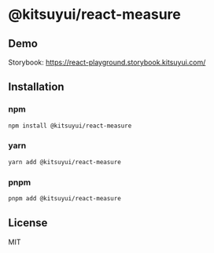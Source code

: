 # @kitsuyui/react-measure

## Demo

Storybook: https://react-playground.storybook.kitsuyui.com/

## Installation

### npm

```sh
npm install @kitsuyui/react-measure
```

### yarn

```sh
yarn add @kitsuyui/react-measure
```

### pnpm

```sh
pnpm add @kitsuyui/react-measure
```

## License

MIT

